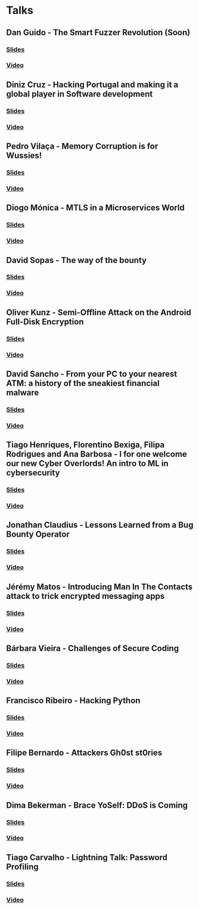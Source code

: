 # Talks

## Dan Guido - The Smart Fuzzer Revolution (Soon)
### [Slides](#)
### [Video](#)
## Diniz Cruz - Hacking Portugal and making it a global player in Software development
### [Slides](https://github.com/DinisCruz/Book_Hacking_Portugal/tree/4c299681c72d88e2c5ff70d9f1f78e76ee231d0a)
### [Video](https://www.youtube.com/watch?v=gYuKs30HxqE)
## Pedro Vilaça -  Memory Corruption is for Wussies!
### [Slides](https://github.com/bsideslisbon/2016/blob/master/talks/PedroVila%C3%A7a_Memory_Corruption_is_for_wussies.pdf)
### [Video](https://www.youtube.com/watch?v=6lu5c7FvHfw)
## Diogo Mónica - MTLS in a Microservices World
### [Slides](https://github.com/bsideslisbon/2016/blob/master/talks/DiogoMonica_MTLS_in_a_microservices_world.pdf)
### [Video](https://www.youtube.com/watch?v=apma_C24W58)
## David Sopas - The way of the bounty
### [Slides](https://github.com/bsideslisbon/2016/blob/master/talks/DavidSopas_the_way_of_the_bounty.pdf)
### [Video](https://www.youtube.com/watch?v=6cWHt-h78yYE)
## Oliver Kunz -  Semi-Offline Attack on the Android Full-Disk Encryption
### [Slides](https://github.com/bsideslisbon/2016/blob/master/talks/OliverKunz_Semi-Offline_Attacks_On_The_Android_Full-Disk_Encryption.pdf)
### [Video](https://www.youtube.com/watch?v=QpCWS5dM7eY)
## David Sancho -  From your PC to your nearest ATM: a history of the sneakiest financial malware
### [Slides](https://github.com/bsideslisbon/2016/blob/master/talks/DavidSancho_From_your_PC_to_your_nearest_ATM_a_history_of_the_sneakiest_financial_malware.pdf)
### [Video](https://www.youtube.com/watch?v=I-gUnW0apUQ)
## Tiago Henriques, Florentino Bexiga, Filipa Rodrigues and Ana Barbosa -  I for one welcome our new Cyber Overlords! An intro to ML in cybersecurity 
### [Slides](https://github.com/bsideslisbon/2016/blob/master/talks/TiagoHenriques_FlorentinoBexiga_FilipaRodrigues_AnaBarbosa_I_for_one_welcome_our_new_Cyber_Overlords!_An_introduction_to_the_use_of_machine_learning_in_cybersecurity.pdf)
### [Video](https://www.youtube.com/watch?v=yn3GO_wLeXE)
## Jonathan Claudius - Lessons Learned from a Bug Bounty Operator 
### [Slides](https://github.com/bsideslisbon/2016/blob/master/talks/JonathanClaudius_Lessons_Learned_from_a_Bug_Bounty_Operator.pdf)
### [Video](https://www.youtube.com/watch?v=qaubpT2tGG4)
## Jérémy Matos - Introducing Man In The Contacts attack to trick encrypted messaging apps
### [Slides](https://github.com/bsideslisbon/2016/blob/master/talks/JeremyMatos_Man_In_The_Contacts.pdf)
### [Video](https://www.youtube.com/watch?v=EaFGHVOHOLU)
## Bárbara Vieira - Challenges of Secure Coding
### [Slides](https://github.com/bsideslisbon/2016/blob/master/talks/BarbaraVieira_Challenges_of_Secure_Coding.pdf)
### [Video](https://www.youtube.com/watch?v=kWCEIXctyKE)
## Francisco Ribeiro - Hacking Python
### [Slides](#)
### [Video](#)
## Filipe Bernardo - Attackers Gh0st st0ries
### [Slides](#)
### [Video](#)
## Dima Bekerman - Brace YoSelf: DDoS is Coming
### [Slides](https://github.com/bsideslisbon/2016/blob/master/talks/DimaBekerman_Brace_YoSelf_DDoS_is_Coming.pdf)
### [Video](https://www.youtube.com/watch?v=2QJ7yGVxUXk)
## Tiago Carvalho - Lightning Talk: Password Profiling
### [Slides](https://github.com/bsideslisbon/2016/blob/master/talks/TiagoAlexandre_Password_Profiling.pdf)
### [Video](https://www.youtube.com/watch?v=ISjXpYfnnMw)

